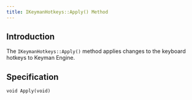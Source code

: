 ```yaml
---
title: IKeymanHotkeys::Apply() Method
---
```


## Introduction

The `IKeymanHotkeys::Apply()` method applies changes to the keyboard
hotkeys to Keyman Engine.

## Specification

``` clike
void Apply(void)
```
